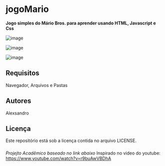 # jogoMario
**Jogo simples do Mário Bros. para aprender
usando HTML, Javascript e Css**


![image](https://github.com/user-attachments/assets/a6b40a05-bac1-4108-b4e4-5124e7702f10)

![image](https://github.com/user-attachments/assets/7b63d041-59eb-43dd-a126-e7c4a861c184)

![image](https://github.com/user-attachments/assets/1ac1a354-4422-4d23-b486-556e3489f5e4)

## Requisitos
Navegador, Arquivos e Pastas
## Autores
Alexsandro
## Licença
Este repositório está sob a licença contida no arquivo LICENSE.
### 
*Projejto Acadêmico baseado no link abaixo*
Inspirado no video do youtube:
https://www.youtube.com/watch?v=r9buAwVBDhA
